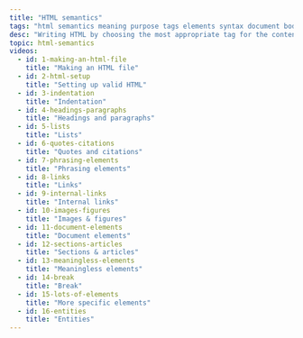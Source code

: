 ```yaml
---
title: "HTML semantics"
tags: "html semantics meaning purpose tags elements syntax document body head setup headings paragraphs unordered ordered lists internal jump links images figures captions break horizontal rule"
desc: "Writing HTML by choosing the most appropriate tag for the content."
topic: html-semantics
videos:
  - id: 1-making-an-html-file
    title: "Making an HTML file"
  - id: 2-html-setup
    title: "Setting up valid HTML"
  - id: 3-indentation
    title: "Indentation"
  - id: 4-headings-paragraphs
    title: "Headings and paragraphs"
  - id: 5-lists
    title: "Lists"
  - id: 6-quotes-citations
    title: "Quotes and citations"
  - id: 7-phrasing-elements
    title: "Phrasing elements"
  - id: 8-links
    title: "Links"
  - id: 9-internal-links
    title: "Internal links"
  - id: 10-images-figures
    title: "Images & figures"
  - id: 11-document-elements
    title: "Document elements"
  - id: 12-sections-articles
    title: "Sections & articles"
  - id: 13-meaningless-elements
    title: "Meaningless elements"
  - id: 14-break
    title: "Break"
  - id: 15-lots-of-elements
    title: "More specific elements"
  - id: 16-entities
    title: "Entities"
---
```

